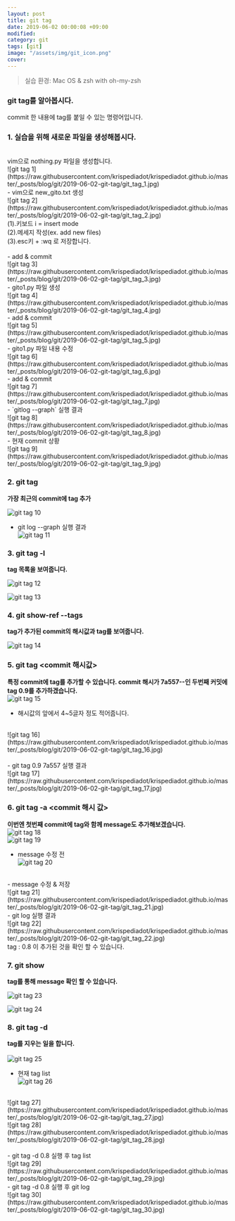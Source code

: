 ```yaml
---
layout: post
title: git tag
date: 2019-06-02 00:00:08 +09:00
modified: 
category: git
tags: [git]
image: "/assets/img/git_icon.png"
cover: 
---
```


>실습 환경: Mac OS & zsh with oh-my-zsh

### git tag를 알아봅시다. <br>

 commit 한 내용에 tag를 붙일 수 있는 명령어입니다.  <br>

### 1. 실습을 위해 새로운 파일을 생성해봅시다. <br>
<br>
vim으로 nothing.py 파일을 생성합니다.
<br>
![git tag 1](https://raw.githubusercontent.com/krispediadot/krispediadot.github.io/master/_posts/blog/git/2019-06-02-git-tag/git_tag_1.jpg)
<br>
- vim으로 new_gito.txt 생성
<br>
![git tag 2](https://raw.githubusercontent.com/krispediadot/krispediadot.github.io/master/_posts/blog/git/2019-06-02-git-tag/git_tag_2.jpg)
<br>
(1).키보드 i = insert mode<br>
(2).메세지 작성(ex. add new files)<br>
(3).esc키 + :wq 로 저장합니다. <br>
<br>
- add & commit
<br>
![git tag 3](https://raw.githubusercontent.com/krispediadot/krispediadot.github.io/master/_posts/blog/git/2019-06-02-git-tag/git_tag_3.jpg)
<br>
- gito1.py 파일 생성
<br>
![git tag 4](https://raw.githubusercontent.com/krispediadot/krispediadot.github.io/master/_posts/blog/git/2019-06-02-git-tag/git_tag_4.jpg)
<br>
- add & commit
<br>
![git tag 5](https://raw.githubusercontent.com/krispediadot/krispediadot.github.io/master/_posts/blog/git/2019-06-02-git-tag/git_tag_5.jpg)
<br>
- gito1.py 파일 내용 수정
<br>
![git tag 6](https://raw.githubusercontent.com/krispediadot/krispediadot.github.io/master/_posts/blog/git/2019-06-02-git-tag/git_tag_6.jpg)
<br>
- add & commit
<br>
![git tag 7](https://raw.githubusercontent.com/krispediadot/krispediadot.github.io/master/_posts/blog/git/2019-06-02-git-tag/git_tag_7.jpg)
<br>
- `gitlog --graph` 실행 결과
<br>
![git tag 8](https://raw.githubusercontent.com/krispediadot/krispediadot.github.io/master/_posts/blog/git/2019-06-02-git-tag/git_tag_8.jpg)
<br>
- 현재 commit 상황
<br>
![git tag 9](https://raw.githubusercontent.com/krispediadot/krispediadot.github.io/master/_posts/blog/git/2019-06-02-git-tag/git_tag_9.jpg)

### 2. git tag <tag> <br>
  **가장 최근의 commit에 tag 추가**

  ![git tag 10](https://raw.githubusercontent.com/krispediadot/krispediadot.github.io/master/_posts/blog/git/2019-06-02-git-tag/git_tag_10.jpg)

  - git log --graph 실행 결과<br>
  ![git tag 11](https://raw.githubusercontent.com/krispediadot/krispediadot.github.io/master/_posts/blog/git/2019-06-02-git-tag/git_tag_11.jpg)

### 3. git tag -l <br>
  **tag 목록을 보여줍니다.**

  ![git tag 12](https://raw.githubusercontent.com/krispediadot/krispediadot.github.io/master/_posts/blog/git/2019-06-02-git-tag/git_tag_12.jpg)

  ![git tag 13](https://raw.githubusercontent.com/krispediadot/krispediadot.github.io/master/_posts/blog/git/2019-06-02-git-tag/git_tag_13.jpg)

### 4. git show-ref --tags <br>
  **tag가 추가된 commit의 해시값과 tag를 보여줍니다.**

  ![git tag 14](https://raw.githubusercontent.com/krispediadot/krispediadot.github.io/master/_posts/blog/git/2019-06-02-git-tag/git_tag_14.jpg)

### 5. git tag <tag> <commit 해시값>
**특정 commit에 tag를 추가할 수 있습니다. commit 해시가 7a557--인 두번째 커밋에 tag 0.9를 추가하겠습니다.**
<br>
![git tag 15](https://raw.githubusercontent.com/krispediadot/krispediadot.github.io/master/_posts/blog/git/2019-06-02-git-tag/git_tag_15.jpg)
<br>
- 해시값의 앞에서 4~5글자 정도 적어줍니다.<br>
<br>
![git tag 16](https://raw.githubusercontent.com/krispediadot/krispediadot.github.io/master/_posts/blog/git/2019-06-02-git-tag/git_tag_16.jpg)
<br><br>
- git tag 0.9 7a557 실행 결과<br>
![git tag 17](https://raw.githubusercontent.com/krispediadot/krispediadot.github.io/master/_posts/blog/git/2019-06-02-git-tag/git_tag_17.jpg)

### 6. git tag -a <tag> <commit 해시 값>
**이번엔 첫번째 commit에 tag와 함께 message도 추가해보겠습니다.**
<br>
![git tag 18](https://raw.githubusercontent.com/krispediadot/krispediadot.github.io/master/_posts/blog/git/2019-06-02-git-tag/git_tag_18.jpg)
<br>
![git tag 19](https://raw.githubusercontent.com/krispediadot/krispediadot.github.io/master/_posts/blog/git/2019-06-02-git-tag/git_tag_19.jpg)
<br>
- message 수정 전<br>
![git tag 20](https://raw.githubusercontent.com/krispediadot/krispediadot.github.io/master/_posts/blog/git/2019-06-02-git-tag/git_tag_20.jpg)
<br>
- message 수정 & 저장<br>
![git tag 21](https://raw.githubusercontent.com/krispediadot/krispediadot.github.io/master/_posts/blog/git/2019-06-02-git-tag/git_tag_21.jpg)
<br>
- git log 실행 결과<br>
![git tag 22](https://raw.githubusercontent.com/krispediadot/krispediadot.github.io/master/_posts/blog/git/2019-06-02-git-tag/git_tag_22.jpg)
<br>
tag : 0.8 이 추가된 것을 확인 할 수 있습니다.<br>

### 7. git show <tag>
  **tag를 통해 message 확인 할 수 있습니다.**

  ![git tag 23](https://raw.githubusercontent.com/krispediadot/krispediadot.github.io/master/_posts/blog/git/2019-06-02-git-tag/git_tag_23.jpg)

  ![git tag 24](https://raw.githubusercontent.com/krispediadot/krispediadot.github.io/master/_posts/blog/git/2019-06-02-git-tag/git_tag_24.jpg)

### 8. git tag -d <tag>
**tag를 지우는 일을 합니다.**
<br><br>
![git tag 25](https://raw.githubusercontent.com/krispediadot/krispediadot.github.io/master/_posts/blog/git/2019-06-02-git-tag/git_tag_25.jpg)
<br>
- 현재 tag list<br>
![git tag 26](https://raw.githubusercontent.com/krispediadot/krispediadot.github.io/master/_posts/blog/git/2019-06-02-git-tag/git_tag_26.jpg)
<br>
![git tag 27](https://raw.githubusercontent.com/krispediadot/krispediadot.github.io/master/_posts/blog/git/2019-06-02-git-tag/git_tag_27.jpg)
<br>
![git tag 28](https://raw.githubusercontent.com/krispediadot/krispediadot.github.io/master/_posts/blog/git/2019-06-02-git-tag/git_tag_28.jpg)
<br><br>
- git tag -d 0.8 실행 후 tag list<br>
![git tag 29](https://raw.githubusercontent.com/krispediadot/krispediadot.github.io/master/_posts/blog/git/2019-06-02-git-tag/git_tag_29.jpg)
<br>
- git tag -d 0.8 실행 후 git log<br>
![git tag 30](https://raw.githubusercontent.com/krispediadot/krispediadot.github.io/master/_posts/blog/git/2019-06-02-git-tag/git_tag_30.jpg)